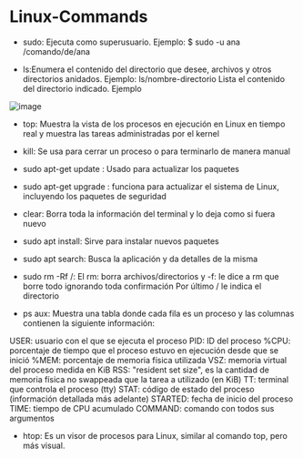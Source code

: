 # Linux-Commands

- sudo: Ejecuta como superusuario.
Ejemplo: $ sudo -u ana /comando/de/ana

- ls:Enumera el contenido del directorio que desee, archivos y otros directorios anidados. 
Ejemplo: ls/nombre-directorio
Lista el contenido del directorio indicado.
Ejemplo	
	
![image](https://user-images.githubusercontent.com/123522271/214485708-48f7b41e-0cbd-4641-aa2c-42b173a06fe6.png)


- top: Muestra la vista de los procesos en ejecución en Linux en tiempo real y muestra las tareas administradas por el kernel

- kill: Se usa para cerrar un proceso o para terminarlo de manera manual

- sudo apt-get update : Usado para actualizar los paquetes

- sudo apt-get upgrade : funciona para actualizar el sistema de Linux, incluyendo los paquetes de seguridad

- clear: Borra toda la información del terminal y lo deja como si fuera nuevo

- sudo apt install: Sirve para instalar nuevos paquetes

- sudo apt search: Busca la aplicación y da detalles de la misma

- sudo rm -Rf /: El rm: borra archivos/directorios
 y -f: le dice a rm que borre todo ignorando toda confirmación 
 Por último / le indica el directorio 

- ps aux: Muestra una tabla donde cada fila es un proceso y las columnas contienen la siguiente información:

USER: usuario con el que se ejecuta el proceso
PID: ID del proceso
%CPU: porcentaje de tiempo que el proceso estuvo en ejecución desde que se inició
%MEM: porcentaje de memoria física utilizada
VSZ: memoria virtual del proceso medida en KiB
RSS: "resident set size", es la cantidad de memoria física no swappeada que la tarea a utilizado (en KiB)
TT: terminal que controla el proceso (tty)
STAT: código de estado del proceso (información detallada más adelante)
STARTED: fecha de inicio del proceso
TIME: tiempo de CPU acumulado
COMMAND: comando con todos sus argumentos

- htop: Es un visor de procesos para Linux, similar al comando top, pero más visual.



